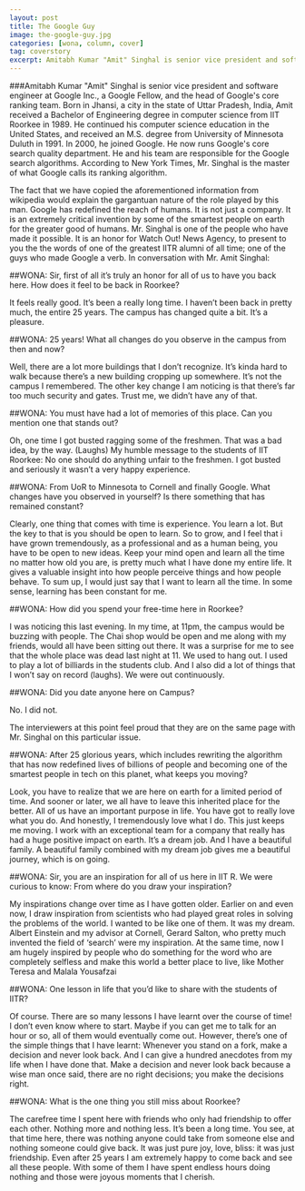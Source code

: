 ```yaml
---
layout: post
title: The Google Guy
image: the-google-guy.jpg
categories: [wona, column, cover]
tag: coverstory
excerpt: Amitabh Kumar "Amit" Singhal is senior vice president and software engineer at Google Inc., a Google Fellow, and the head of Google's core ranking team. Born in Jhansi, a city in the state of Uttar Pradesh, India, Amit received a Bachelor of Engineering degree in computer science from IIT Roorkee in 1989.
---
```


###Amitabh Kumar "Amit" Singhal is senior vice president and software engineer at Google Inc., a Google Fellow, and the head of Google's core ranking team. Born in Jhansi, a city in the state of Uttar Pradesh, India, Amit received a Bachelor of Engineering degree in computer science from IIT Roorkee in 1989. He continued his computer science education in the United States, and received an M.S. degree from University of Minnesota Duluth in 1991.
In 2000, he joined Google.  He now runs Google's core search quality department. He and his team are responsible for the Google search algorithms. According to New York Times, Mr. Singhal is the master of what Google calls its ranking algorithm.

The fact that we have copied the aforementioned information from wikipedia would explain the gargantuan nature of the role played by this man. Google has redefined the reach of humans. It is not just a company. It is an extremely critical invention by some of the smartest people on earth for the greater good of humans. Mr. Singhal is one of the people who have made it possible. 
It is an honor for Watch Out! News Agency, to present to you the the words of one of the greatest IITR alumni of all time; one of the guys who made Google a verb. In conversation with Mr. Amit Singhal:


##WONA: Sir, first of all it’s truly an honor for all of us to have you back here. How does it feel to be back in Roorkee?

It feels really good. It’s been a really long time. I haven’t been back in pretty much, the entire 25 years. The campus has changed quite a bit. It’s a pleasure.

##WONA: 25 years! What all changes do you observe in the campus from then and now? 

Well, there are a lot more buildings that I don’t recognize. It’s kinda hard to walk because there’s a new building cropping up  somewhere. It’s not the campus I remembered. The other key change I am noticing is that there’s far too much security and gates. Trust me, we didn’t have any of that. 

##WONA: You must have had a lot of memories of this place. Can you mention one that stands out?

Oh, one time I got busted ragging some of the freshmen. That was a bad idea, by the way. (Laughs) My humble message to the students of IIT Roorkee: No one should do anything unfair to the freshmen. I got busted and seriously it wasn’t a very happy experience.

##WONA: From UoR to Minnesota to Cornell and finally Google. What changes have you observed in yourself? Is there something that has remained  constant?

Clearly, one thing that comes with time is experience. You learn a lot. But the key to that is you should be open to learn. So to grow, and I feel that i have grown tremendously, as a professional and as a human being, you have to be open to new ideas. Keep your mind open and learn all the time no matter how old you are, is pretty much what I have done my entire life. It gives a valuable insight into how people perceive things and how people behave. To sum up, I would just say that I want to learn all the time. In some sense, learning has been constant for me.

##WONA: How did you spend your free-time here in Roorkee?

I was noticing this last evening. In my time, at 11pm, the campus would be buzzing with people. The Chai shop would be open and me along with my friends, would all have been sitting out there. It was a surprise for me to see that the whole place was dead last night at 11. We used to hang out. I used to play a lot of billiards in the students club. And I also did a lot of things that I won’t say on record (laughs). We were out continuously.

##WONA: Did you date anyone here on Campus?

No. I did not. 

The interviewers at this point feel proud that they are on the same page with Mr. Singhal on this particular issue.

##WONA: After 25 glorious years, which includes rewriting the algorithm that has now redefined lives of billions of people and 
becoming one of the smartest people in tech on this planet, what keeps you moving?

Look, you have to realize that we are here on earth for a limited period of time. And sooner or later, we all have to leave this inherited place for the better. All of us have an important purpose in life. You have got to really love what you do. And honestly, I tremendously love what I do. This just keeps me moving. I work with an exceptional team for a company that really has had a huge positive impact on earth. It’s a dream job. And I have a beautiful family.
A beautiful family combined with my dream job gives me a beautiful journey, which is on going.

##WONA: Sir, you are an inspiration for all of us here in IIT R. We were curious to know: From where do you draw your 
inspiration?

My inspirations change over time as I have gotten older. Earlier on and even now, I draw inspiration from scientists who had played great roles in solving the problems of the world. I wanted to be like one of them. It was my dream. Albert Einstein and my advisor at Cornell, Gerard Salton, who pretty much invented the field of ‘search’ were my inspiration. At the same time, now I am hugely inspired by people who do something for the word who are completely selfless and make this world a better place to live, like Mother Teresa and Malala Yousafzai

##WONA: One lesson in life that you’d like to share with the students of IITR?

Of course. There are so many lessons I have learnt over the course of time! I don’t even know where to start. Maybe if you can get me to talk for an hour or so, all of them would eventually come out. However, there’s one of the simple things that I have learnt: Whenever you stand on a fork, make a decision and never look back. And I can give a hundred anecdotes from my life when I have done that. 
Make a decision and never look back because a wise man once said, there are no right decisions; you make the decisions right.

##WONA: What is the one thing you still miss about Roorkee?

The carefree time I spent here with friends who only had friendship to offer each other. Nothing more and nothing less. It’s been a long time. You see, at that time here, there was nothing anyone could take from someone else and nothing someone could give back. It was just pure joy, love, bliss: it was just friendship. Even after 25 years I am extremely happy to come back and see all these people. With some of them I have spent endless hours doing nothing and those were joyous moments that I cherish.
